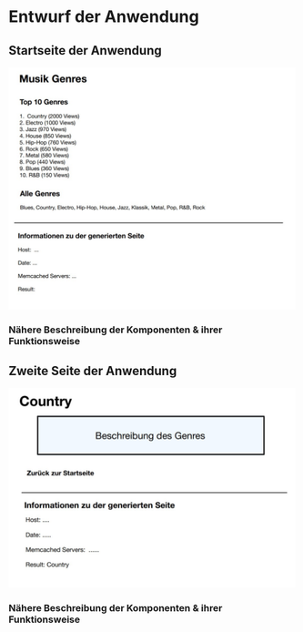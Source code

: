 # Entwurf der Anwendung

## Startseite der Anwendung

![Startseite der App](/working/Anwendung_Startseite.jpg?raw=true 'Startseite der App')

### Nähere Beschreibung der Komponenten & ihrer Funktionsweise

## Zweite Seite der Anwendung

![Zweite Seite der App](/working/Anwedung_zweite_Seite.jpg?raw=true 'Genre Beschreibung auf Seite 2')

### Nähere Beschreibung der Komponenten & ihrer Funktionsweise
